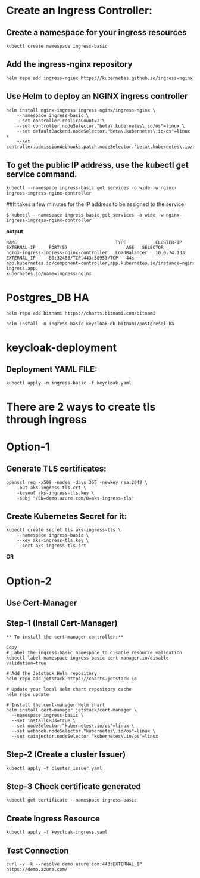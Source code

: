 # Create an Ingress Controller:

## Create a namespace for your ingress resources
```
kubectl create namespace ingress-basic
```
## Add the ingress-nginx repository
```
helm repo add ingress-nginx https://kubernetes.github.io/ingress-nginx
```
## Use Helm to deploy an NGINX ingress controller
```
helm install nginx-ingress ingress-nginx/ingress-nginx \
    --namespace ingress-basic \
    --set controller.replicaCount=2 \
    --set controller.nodeSelector."beta\.kubernetes\.io/os"=linux \
    --set defaultBackend.nodeSelector."beta\.kubernetes\.io/os"=linux \
    --set controller.admissionWebhooks.patch.nodeSelector."beta\.kubernetes\.io/os"=linux
```
## To get the public IP address, use the kubectl get service command.
```
kubectl --namespace ingress-basic get services -o wide -w nginx-ingress-ingress-nginx-controller
```
##It takes a few minutes for the IP address to be assigned to the service.
```
$ kubectl --namespace ingress-basic get services -o wide -w nginx-ingress-ingress-nginx-controller
```
**output**
```
NAME                                     TYPE           CLUSTER-IP    EXTERNAL-IP     PORT(S)                      AGE   SELECTOR
nginx-ingress-ingress-nginx-controller   LoadBalancer   10.0.74.133   EXTERNAL_IP     80:32486/TCP,443:30953/TCP   44s   app.kubernetes.io/component=controller,app.kubernetes.io/instance=nginx-ingress,app.
kubernetes.io/name=ingress-nginx

````

# Postgres_DB HA
```
helm repo add bitnami https://charts.bitnami.com/bitnami

helm install -n ingress-basic keycloak-db bitnami/postgresql-ha
```
# keycloak-deployment

## Deployment YAML FILE:
```
kubectl apply -n ingress-basic -f keycloak.yaml
```
# There are 2 ways to create tls through ingress
# Option-1

## Generate TLS certificates:

```
openssl req -x509 -nodes -days 365 -newkey rsa:2048 \
    -out aks-ingress-tls.crt \
    -keyout aks-ingress-tls.key \
    -subj "/CN=demo.azure.com/O=aks-ingress-tls"
```
## Create Kubernetes Secret for it:

```  
kubectl create secret tls aks-ingress-tls \
    --namespace ingress-basic \
    --key aks-ingress-tls.key \
    --cert aks-ingress-tls.crt
```
**OR**
# Option-2
## Use Cert-Manager

## Step-1 (Install Cert-Manager)
```
** To install the cert-manager controller:**

Copy
# Label the ingress-basic namespace to disable resource validation
kubectl label namespace ingress-basic cert-manager.io/disable-validation=true

# Add the Jetstack Helm repository
helm repo add jetstack https://charts.jetstack.io

# Update your local Helm chart repository cache
helm repo update

# Install the cert-manager Helm chart
helm install cert-manager jetstack/cert-manager \
  --namespace ingress-basic \
  --set installCRDs=true \
  --set nodeSelector."kubernetes\.io/os"=linux \
  --set webhook.nodeSelector."kubernetes\.io/os"=linux \
  --set cainjector.nodeSelector."kubernetes\.io/os"=linux

```
## Step-2 (Create a cluster Issuer)
```
kubectl apply -f cluster_issuer.yaml
```
## Step-3 Check certificate generated
```
kubectl get certificate --namespace ingress-basic
```
## Create Ingress Resource
```
kubectl apply -f keycloak-ingress.yaml
```

## Test Connection
```
curl -v -k --resolve demo.azure.com:443:EXTERNAL_IP https://demo.azure.com/
```
